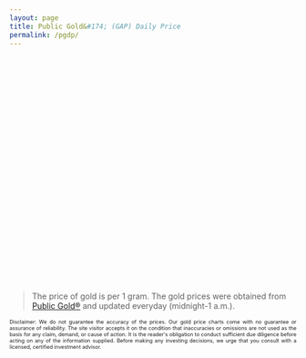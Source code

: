 ```yaml
---
layout: page
title: Public Gold&#174; (GAP) Daily Price
permalink: /pgdp/
---
```

<script src="https://unpkg.com/lightweight-charts/dist/lightweight-charts.standalone.production.js"></script>
<div id="chart-container" style="height: 400px;"></div>

> The price of gold is per 1 gram. The gold prices were obtained from [Public Gold&#174;](https://publicgold.com.my/) and updated everyday (midnight-1 a.m.).

<p style="font-size:9px;text-align:justify">
    Disclaimer: 
    We do not guarantee the accuracy of the prices. Our gold price charts come with no guarantee or assurance of reliability. The site visitor accepts it on the condition that inaccuracies or omissions are not used as the basis for any claim, demand, or cause of action. It is the reader's obligation to conduct sufficient due diligence before acting on any of the information supplied. Before making any investing decisions, we urge that you consult with a licensed, certified investment advisor.
</p>
<script src="{{ base.url | prepend: site.url }}/assets/js/pgdp.min.js"></script>